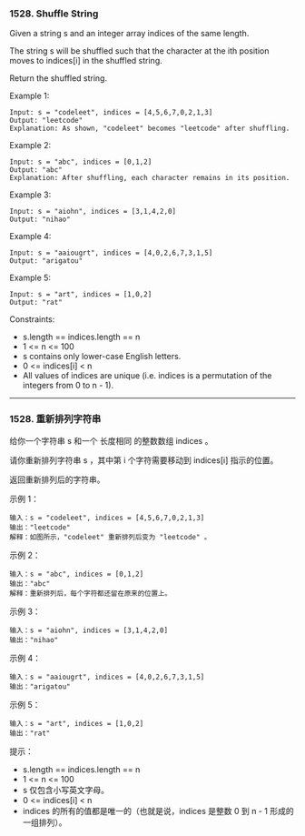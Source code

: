 ### 1528. Shuffle String
Given a string s and an integer array indices of the same length.

The string s will be shuffled such that the character at the ith position moves to indices[i] in the shuffled string.

Return the shuffled string.



Example 1:

	Input: s = "codeleet", indices = [4,5,6,7,0,2,1,3]
	Output: "leetcode"
	Explanation: As shown, "codeleet" becomes "leetcode" after shuffling.

Example 2:

	Input: s = "abc", indices = [0,1,2]
	Output: "abc"
	Explanation: After shuffling, each character remains in its position.

Example 3:

	Input: s = "aiohn", indices = [3,1,4,2,0]
	Output: "nihao"

Example 4:

	Input: s = "aaiougrt", indices = [4,0,2,6,7,3,1,5]
	Output: "arigatou"

Example 5:

	Input: s = "art", indices = [1,0,2]
	Output: "rat"



Constraints:

* s.length == indices.length == n
* 1 <= n <= 100
* s contains only lower-case English letters.
* 0 <= indices[i] < n
* All values of indices are unique (i.e. indices is a permutation of the integers from 0 to n - 1).

----

### 1528. 重新排列字符串
给你一个字符串 s 和一个 长度相同 的整数数组 indices 。

请你重新排列字符串 s ，其中第 i 个字符需要移动到 indices[i] 指示的位置。

返回重新排列后的字符串。



示例 1：

	输入：s = "codeleet", indices = [4,5,6,7,0,2,1,3]
	输出："leetcode"
	解释：如图所示，"codeleet" 重新排列后变为 "leetcode" 。

示例 2：

	输入：s = "abc", indices = [0,1,2]
	输出："abc"
	解释：重新排列后，每个字符都还留在原来的位置上。

示例 3：

	输入：s = "aiohn", indices = [3,1,4,2,0]
	输出："nihao"

示例 4：

	输入：s = "aaiougrt", indices = [4,0,2,6,7,3,1,5]
	输出："arigatou"

示例 5：

	输入：s = "art", indices = [1,0,2]
	输出："rat"



提示：

* s.length == indices.length == n
* 1 <= n <= 100
* s 仅包含小写英文字母。
* 0 <= indices[i] < n
* indices 的所有的值都是唯一的（也就是说，indices 是整数 0 到 n - 1 形成的一组排列）。

